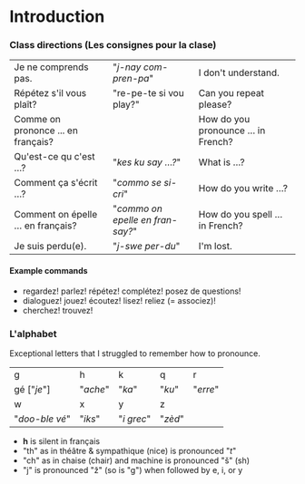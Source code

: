 # Introduction

### Class directions (Les consignes pour la clase)

|                                    |                                  |                                   |
| ---------------------------------- | -------------------------------- | --------------------------------- |
| Je ne comprends pas.               | "*j-nay com-pren-pa*"            | I don't understand.               |
| Répétez s'il vous plaît?           | "re-pe-te si vou play?"          | Can you repeat please?            |
| Comme on prononce ... en français? |                                  | How do you pronounce … in French? |
| Qu'est-ce qu c'est …?              | "*kes ku say …?*"                | What is …?                        |
| Comment ça s'écrit …?              | "*commo se si-cri*"              | How do you write …?               |
| Comment on épelle … en français?   | "*commo on epelle en fran-say?*" | How do you spell … in French?     |
| Je suis perdu(e).                  | "*j-swe per-du*"                 | I'm lost.                         |

#### Example commands

* regardez! parlez! répétez! complétez! posez de questions!
* dialoguez! jouez! écoutez! lisez! reliez (= associez)!
* cherchez! trouvez! 

### L'alphabet

Exceptional letters that I struggled to remember how to pronounce.

|                |          |            |         |          |
| -------------- | -------- | ---------- | ------- | -------- |
| g              | h        | k          | q       | r        |
| gé ["*je*"]    | "*ache*" | "*ka*"     | "*ku*"  | "*erre*" |
| w              | x        | y          | z       |          |
| "*doo-ble vé*" | "*iks*"  | "*i grec*" | "*zèd*" |          |

* **h** is silent in français
* "th" as in théâtre & sympathique (nice) is pronounced "*t*"
* "ch" as in chaise (chair) and machine is pronounced "š" (sh)
* "j" is pronounced "ž" (so is "g") when followed by e, i, or y

